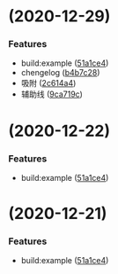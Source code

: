 # [](https://github.com/Mater1996/h5-core-editor/compare/v1.1.0...v) (2020-12-29)


### Features

* build:example ([51a1ce4](https://github.com/Mater1996/h5-core-editor/commit/51a1ce4d39d8f7fab136e1ea923085c39e637e78))
* chengelog ([b4b7c28](https://github.com/Mater1996/h5-core-editor/commit/b4b7c2856439ca226dd1659affdbb35f4341345f))
* 吸附 ([2c614a4](https://github.com/Mater1996/h5-core-editor/commit/2c614a4af73e5436e049c16f692ec5cd5407849a))
* 辅助线 ([9ca719c](https://github.com/Mater1996/h5-core-editor/commit/9ca719c823200039809f19324b0f0e4faaad7bfb))



# [](https://github.com/Mater1996/h5-core-editor/compare/v1.1.0...v) (2020-12-22)


### Features

* build:example ([51a1ce4](https://github.com/Mater1996/h5-core-editor/commit/51a1ce4d39d8f7fab136e1ea923085c39e637e78))



# [](https://github.com/Mater1996/h5-core-editor/compare/v1.1.0...v) (2020-12-21)


### Features

* build:example ([51a1ce4](https://github.com/Mater1996/h5-core-editor/commit/51a1ce4d39d8f7fab136e1ea923085c39e637e78))



